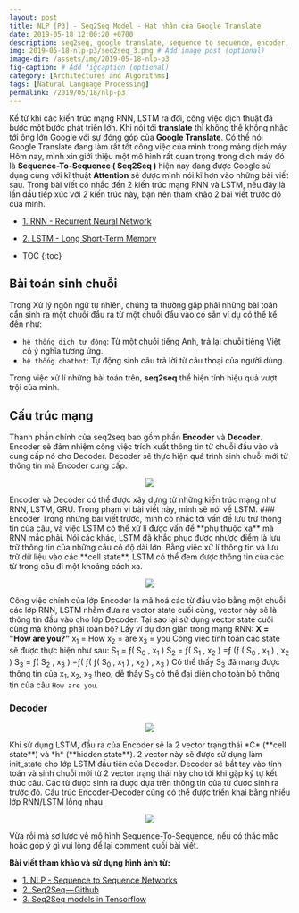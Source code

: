 ```yaml
---
layout: post
title: NLP [P3] - Seq2Seq Model - Hạt nhân của Google Translate
date: 2019-05-18 12:00:20 +0700
description: seq2seq, google translate, sequence to sequence, encoder, decoder
img: 2019-05-18-nlp-p3/seq2seq_3.png # Add image post (optional)
image-dir: /assets/img/2019-05-18-nlp-p3
fig-caption: # Add figcaption (optional)
category: [Architectures and Algorithms]
tags: [Natural Language Processing]
permalink: /2019/05/18/nlp-p3
---
```

Kể từ khi các kiến trúc mạng RNN, LSTM ra đời, công việc dịch thuật đã bước một bước phát triển lớn. Khi nói tới **translate** thì không thể không nhắc tới ông lớn Google với sự đóng góp của **Google Translate**. Có thể nói Google Translate đang làm rất tốt công việc của mình trong mảng dịch máy. Hôm nay, mình xin giới thiệu một mô hình rất quan trọng trong dịch máy đó là **Sequence-To-Sequence ( Seq2Seq )** hiện nay đang được Google sử dụng cùng với kĩ thuật **Attention** sẽ được mình nói kĩ hơn vào những bài viết sau. Trong bài viết có nhắc đến 2 kiến trúc mạng RNN và LSTM, nếu đây là lần đầu tiếp xúc với 2 kiến trúc này, bạn nên tham khảo 2 bài viết trước đó của mình.

* [1. RNN - Recurrent Neural Network]({{site.url}}/nlp-p1)
* [2. LSTM - Long Short-Term Memory]({{site.url}}/nlp-p2)

* TOC
{:toc}

## Bài toán sinh chuỗi
Trong Xử lý ngôn ngữ tự nhiên, chúng ta thường gặp phải những bài toán cần sinh ra một chuỗi đầu ra từ một chuỗi đầu vào có sẵn ví dụ có thể kể đến như:
* `hệ thống dịch tự động`: Từ một chuỗi tiếng Anh, trả lại chuỗi tiếng Việt có ý nghĩa tương ứng.
* `hệ thống chatbot`: Tự động sinh câu trả lời từ câu thoại của người dùng.

Trong việc xử lí những bài toán trên, **seq2seq** thể hiện tính hiệu quả vượt trội của mình.
## Cấu trúc mạng
Thành phần chính của seq2seq bao gồm phần **Encoder** và **Decoder**. Encoder sẽ đảm nhiệm  công việc trích xuất thông tin từ chuỗi đầu vào và cung cấp nó cho Decoder. Decoder sẽ thực hiện quá trình sinh chuỗi mới từ thông tin mà Encoder cung cấp.
<p align="center"><img src="{{page.image-dir}}/seq2seq_1.png"/></p>
Encoder và Decoder có thể được xây dựng từ những kiến trúc mạng như RNN, LSTM, GRU. Trong phạm vi bài viết này, mình sẽ nói về LSTM.
### Encoder
Trong những bài viết trước, mình có nhắc tới vấn đề lưu trữ thông tin của câu, và việc LSTM có thể xử lí được vấn đề **phụ thuộc xa** mà RNN mắc phải. Nói các khác, LSTM đã khắc phục được nhược điểm là lưu trữ thông tin của những câu có độ dài lớn. Bằng việc xử lí thông tin và lưu trữ dữ liệu vào các **cell state**, LSTM có thể đem được thông tin của các từ trong câu đi một khoảng cách xa.

<p align="center"><img src="{{page.image-dir}}/seq2seq_2.png"/></p>

Công việc chính của lớp Encoder là mã hoá các từ đầu vào bằng một chuỗi các lớp RNN, LSTM nhằm đưa ra vector state cuối cùng, vector này sẽ là thông tin đầu vào cho lớp Decoder. Tại sao lại sử dụng vector state cuối cùng mà không phải toàn bộ?
Lấy ví dụ đơn giản trong mạng RNN:
**X = "How are you?"**
x<sub>1</sub> = How
x<sub>2</sub> = are
x<sub>3</sub> = you
Công việc tính toán các state sẽ được thực hiện như sau:
S<sub>1</sub> = &#402;( S<sub>0</sub> , x<sub>1</sub> )
S<sub>2</sub> = &#402;( S<sub>1</sub> , x<sub>2</sub> ) =&#402; (&#402; ( S<sub>0</sub> , x<sub>1</sub> ) , x<sub>2</sub> )
S<sub>3</sub> = &#402;( S<sub>2</sub> , x<sub>3</sub> ) =&#402;( &#402;( &#402;( S<sub>0</sub> , x<sub>1</sub> ) , x<sub>2</sub> ) , x<sub>3</sub> ) 
Có thể thấy S<sub>3</sub> đã mang được thông tin của x<sub>1</sub>, x<sub>2</sub>, x<sub>3</sub> theo, dễ thấy S<sub>3</sub> có thể đại diện cho toàn bộ thông tin của câu `How are you`.
### Decoder
<p align="center"><img src="{{page.image-dir}}/seq2seq_3.png"/></p>
Khi sử dụng LSTM, đầu ra của Encoder sẽ là 2 vector trạng thái *C* (**cell state**) và *h* (**hidden state**). 2 vector này sẽ được sử dụng làm init_state cho lớp LSTM đầu tiên của Decoder. Decoder sẽ bắt tay vào tính toán và sinh chuỗi mới từ 2 vector trạng thái này cho tới khi gặp ký tự <EOS> kết thúc câu. Các từ được sinh ra được dựa trên thông tin của từ được sinh ra trước đó.
Cấu trúc Encoder-Decoder cũng có thể được triển khai bằng nhiều lớp RNN/LSTM lồng nhau
<p align="center"><img src="{{page.image-dir}}/seq2seq_4.png"/></p>


Vừa rồi mà sơ lược về mô hình Sequence-To-Sequence, nếu có thắc mắc hoặc góp ý gì vui lòng để lại comment cuối bài viết.

**Bài viết tham khảo và sử dụng hình ảnh từ:**
* [1. NLP - Sequence to Sequence Networks](https://towardsdatascience.com/nlp-sequence-to-sequence-networks-part-2-seq2seq-model-encoderdecoder-model-6c22e29fd7e1)
* [2. Seq2Seq — Github](https://github.com/farizrahman4u/seq2seq)
* [3. Seq2Seq models in Tensorflow](https://towardsdatascience.com/seq2seq-model-in-tensorflow-ec0c557e560f)